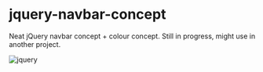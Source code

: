 # jquery-navbar-concept
Neat jQuery navbar concept + colour concept. Still in progress, might use in another project.

![jquery](http://imgur.com/a/ggDkp)
